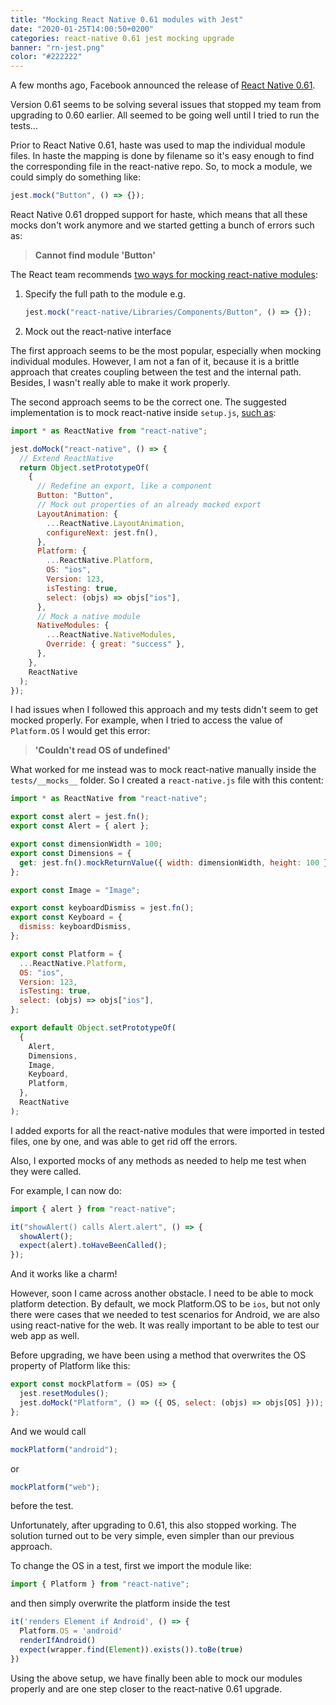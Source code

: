 ```yaml
---
title: "Mocking React Native 0.61 modules with Jest"
date: "2020-01-25T14:00:50+0200"
categories: react-native 0.61 jest mocking upgrade
banner: "rn-jest.png"
color: "#222222"
---
```


A few months ago, Facebook announced the release of [React Native 0.61](https://facebook.github.io/react-native/blog/2019/09/18/version-0.61).

Version 0.61 seems to be solving several issues that stopped my team from upgrading to 0.60 earlier. All seemed to be going well until I tried to run the tests...

Prior to React Native 0.61, haste was used to map the individual module files. In haste the mapping is done by filename so it's easy enough to find the corresponding file in the react-native repo. So, to mock a module, we could simply do something like:

```javascript
jest.mock("Button", () => {});
```

React Native 0.61 dropped support for haste, which means that all these mocks don't work anymore and we started getting a bunch of errors such as:

> **Cannot find module 'Button'**

The React team recommends [two ways for mocking react-native modules](https://github.com/facebook/react-native/issues/26579#issuecomment-535244001):

1.  Specify the full path to the module e.g.
    ```javascript
    jest.mock("react-native/Libraries/Components/Button", () => {});
    ```
2.  Mock out the react-native interface

The first approach seems to be the most popular, especially when mocking individual modules. However, I am not a fan of it, because it is a brittle approach that creates coupling between the test and the internal path. Besides, I wasn't really able to make it work properly.

The second approach seems to be the correct one. The suggested implementation is to mock react-native inside `setup.js`, [such as](https://github.com/facebook/react-native/issues/26579#issuecomment-538610849):

```javascript
import * as ReactNative from "react-native";

jest.doMock("react-native", () => {
  // Extend ReactNative
  return Object.setPrototypeOf(
    {
      // Redefine an export, like a component
      Button: "Button",
      // Mock out properties of an already mocked export
      LayoutAnimation: {
        ...ReactNative.LayoutAnimation,
        configureNext: jest.fn(),
      },
      Platform: {
        ...ReactNative.Platform,
        OS: "ios",
        Version: 123,
        isTesting: true,
        select: (objs) => objs["ios"],
      },
      // Mock a native module
      NativeModules: {
        ...ReactNative.NativeModules,
        Override: { great: "success" },
      },
    },
    ReactNative
  );
});
```

I had issues when I followed this approach and my tests didn't seem to get mocked properly. For example, when I tried to access the value of `Platform.OS` I would get this error:

> **'Couldn't read OS of undefined'**

What worked for me instead was to mock react-native manually inside the `tests/__mocks__` folder. So I created a `react-native.js` file with this content:

```javascript
import * as ReactNative from "react-native";

export const alert = jest.fn();
export const Alert = { alert };

export const dimensionWidth = 100;
export const Dimensions = {
  get: jest.fn().mockReturnValue({ width: dimensionWidth, height: 100 }),
};

export const Image = "Image";

export const keyboardDismiss = jest.fn();
export const Keyboard = {
  dismiss: keyboardDismiss,
};

export const Platform = {
  ...ReactNative.Platform,
  OS: "ios",
  Version: 123,
  isTesting: true,
  select: (objs) => objs["ios"],
};

export default Object.setPrototypeOf(
  {
    Alert,
    Dimensions,
    Image,
    Keyboard,
    Platform,
  },
  ReactNative
);
```

I added exports for all the react-native modules that were imported in tested files, one by one, and was able to get rid off the errors.

Also, I exported mocks of any methods as needed to help me test when they were called.

For example, I can now do:

```javascript
import { alert } from "react-native";

it("showAlert() calls Alert.alert", () => {
  showAlert();
  expect(alert).toHaveBeenCalled();
});
```

And it works like a charm!

However, soon I came across another obstacle. I need to be able to mock platform detection. By default, we mock Platform.OS to be `ios`, but not only there were cases that we needed to test scenarios for Android, we are also using react-native for the web. It was really important to be able to test our web app as well.

Before upgrading, we have been using a method that overwrites the OS property of Platform like this:

```javascript
export const mockPlatform = (OS) => {
  jest.resetModules();
  jest.doMock("Platform", () => ({ OS, select: (objs) => objs[OS] }));
};
```

And we would call

```javascript
mockPlatform("android");
```

or

```javascript
mockPlatform("web");
```

before the test.

Unfortunately, after upgrading to 0.61, this also stopped working. The solution turned out to be very simple, even simpler than our previous approach.

To change the OS in a test, first we import the module like:

```javascript
import { Platform } from "react-native";
```

and then simply overwrite the platform inside the test

```javascript
it('renders Element if Android', () => {
  Platform.OS = 'android'
  renderIfAndroid()
  expect(wrapper.find(Element)).exists()).toBe(true)
})

```

Using the above setup, we have finally been able to mock our modules properly and are one step closer to the react-native 0.61 upgrade.
